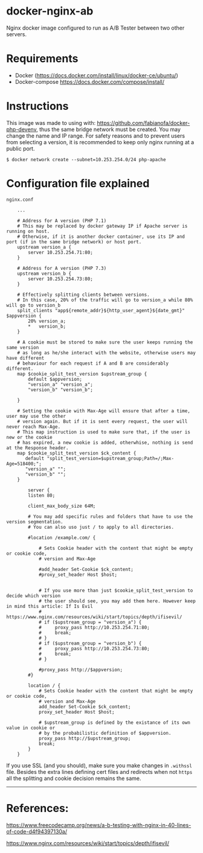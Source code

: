 
# docker-nginx-ab
Nginx docker image configured to run as A/B Tester between two other servers.

# Requirements

* Docker (https://docs.docker.com/install/linux/docker-ce/ubuntu/)
* Docker-compose https://docs.docker.com/compose/install/

# Instructions

This image was made to using with: https://github.com/fabianofa/docker-php-devenv, thus the same bridge network must be created. You may change the name and IP range. For safety reasons and to prevent users from selecting a version, it is recommended to keep only nginx running at a public port.

```
$ docker network create --subnet=10.253.254.0/24 php-apache
```

# Configuration file explained

```
nginx.conf

    ...

    # Address for A version (PHP 7.1)
    # This may be replaced by docker gateway IP if Apache server is running on host.
    # Otherwise, if it is another docker container, use its IP and port (if in the same bridge network) or host port.
    upstream version_a {
        server 10.253.254.71:80;
    }

    # Address for A version (PHP 7.3)
    upstream version_b {
        server 10.253.254.73:80;
    }

    # Effectively splitting clients between versions.
    # In this case, 20% of the traffic will go to version_a while 80% will go to version_b
    split_clients "app${remote_addr}${http_user_agent}${date_gmt}" $appversion {
        20% version_a;
        *   version_b;
    }

    # A cookie must be stored to make sure the user keeps running the same version
    # as long as he/she interact with the website, otherwise users may have different
    # behaviour for each request if A and B are considerably different.
    map $cookie_split_test_version $upstream_group {
        default $appversion;
        "version_a" "version_a";
        "version_b" "version_b";

    }

    # Setting the cookie with Max-Age will ensure that after a time, user may use the other
    # version again. But if it is sent every request, the user will never reach Max-Age.
    # This map instruction is used to make sure that, if the user is new or the cookie
    # has expired, a new cookie is added, otherwhise, nothing is send at the Response header.
    map $cookie_split_test_version $ck_content {
       default "split_test_version=$upstream_group;Path=/;Max-Age=518400;";
       "version_a" "";
       "version_b" "";
    }

        server {
        listen 80;

        client_max_body_size 64M;

        # You may add specific rules and folders that have to use the version segmentation.
        # You can also uso just / to apply to all directories.
        
        #location /example.com/ {

            # Sets Cookie header with the content that might be empty or cookie code,
            # version and Max-Age

            #add_header Set-Cookie $ck_content;
            #proxy_set_header Host $host;


            # If you use more than just $cookie_split_test_version to decide which version
            # the user should see, you may add them here. However keep in mind this article: If Is Evil
            # https://www.nginx.com/resources/wiki/start/topics/depth/ifisevil/
            # if ($upstream_group = "version_a") {
            #     proxy_pass http://10.253.254.71:80;
            #     break;
            # }
            # if ($upstream_group = "version_b") {
            #     proxy_pass http://10.253.254.73:80;
            #     break;
            # }

            #proxy_pass http://$appversion;
        #}
        
        location / {
            # Sets Cookie header with the content that might be empty or cookie code,
            # version and Max-Age
            add_header Set-Cookie $ck_content;
            proxy_set_header Host $host;

            # $upstream_group is defined by the existance of its own value in cookie or
            # by the probabilistic definition of $appversion.
            proxy_pass http://$upstream_group;
            break;
        }
    }
```
If you use SSL (and you should), make sure you make changes in `.withssl` file. Besides the extra lines defining cert files and redirects when not `https` all the splitting and cookie decision remains the same.

---

# References:

https://www.freecodecamp.org/news/a-b-testing-with-nginx-in-40-lines-of-code-d4f94397130a/

https://www.nginx.com/resources/wiki/start/topics/depth/ifisevil/
